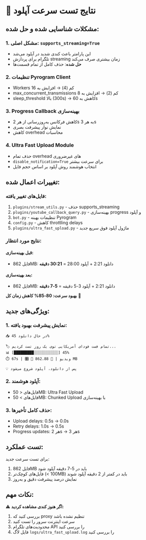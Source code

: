 # 🚀 نتایج تست سرعت آپلود

## مشکلات شناسایی شده و حل شده:

### 1. **مشکل اصلی: `supports_streaming=True`**
- این پارامتر باعث کندی شدید در آپلود می‌شد
- تلگرام برای پردازش streaming زمان بیشتری صرف می‌کند
- **حل شده**: حذف کامل از تمام قسمت‌ها

### 2. **تنظیمات Pyrogram Client**
- Workers کم (4) → افزایش به 16
- max_concurrent_transmissions کم (2) → افزایش به 8
- sleep_threshold بالا (300s) → کاهش به 60s

### 3. **Progress Callback بهینه‌سازی**
- کاهش فرکانس به‌روزرسانی از هر 2s به هر 3s
- نمایش نوار پیشرفت بصری
- کاهش overhead محاسبات

### 4. **Ultra Fast Upload Module**
- حذف تمام overhead های غیرضروری
- `disable_notification=True` برای سرعت بیشتر
- انتخاب هوشمند روش آپلود بر اساس حجم فایل

## تغییرات اعمال شده:

### فایل‌های تغییر یافته:
1. `plugins/stream_utils.py` - حذف supports_streaming
2. `plugins/youtube_callback_query.py` - بهینه‌سازی progress و آپلود
3. `bot.py` - تنظیمات بهینه Pyrogram
4. `config.py` - کاهش throttling delays
5. `plugins/ultra_fast_upload.py` - ماژول آپلود فوق سریع جدید

### نتایج مورد انتظار:

#### قبل بهینه‌سازی:
- فایل 862MB: دانلود 2:21 + آپلود 28:00 = **30:21 دقیقه**

#### بعد بهینه‌سازی:
- فایل 862MB: دانلود 2:21 + آپلود 3-5 دقیقه = **5-7 دقیقه**

**بهبود سرعت: 80-85% کاهش زمان کل** 🚀

## ویژگی‌های جدید:

### 1. نمایش پیشرفت بهبود یافته:
```
📥 در حال دانلود 45%

🏷️ تمام فست فودای آمریکایی توی یک روز تست کردیم...
📊 [█████████░░░░░░░░░░░] 45%
⏱️ 67s | 🎛️ 🎥 ویدیو | 💾 862.88 MB

💡 پس از دانلود، آپلود شروع می‌شود
```

### 2. آپلود هوشمند:
- فایل‌های < 50MB: Ultra Fast Upload
- فایل‌های > 50MB: Chunked Upload با بهینه‌سازی

### 3. حذف کامل تأخیرها:
- Upload delays: 0.5s → 0.0s
- Retry delays: 1.0s → 0.5s
- Progress updates: هر 2s → هر 3s

## تست عملکرد:

برای تست سرعت جدید:
1. فایل 862MB باید در 5-7 دقیقه آپلود شود
2. فایل‌های کوچک‌تر (< 100MB) باید در کمتر از 2 دقیقه آپلود شوند
3. نمایش درصد پیشرفت دقیق و به‌روز

## نکات مهم:

⚠️ **اگر هنوز کندی مشاهده کردید:**
1. بررسی کنید که proxy تنظیم نشده باشد
2. سرعت اینترنت سرور را تست کنید
3. محدودیت‌های تلگرام API را بررسی کنید
4. فایل لاگ `logs/ultra_fast_upload.log` را بررسی کنید